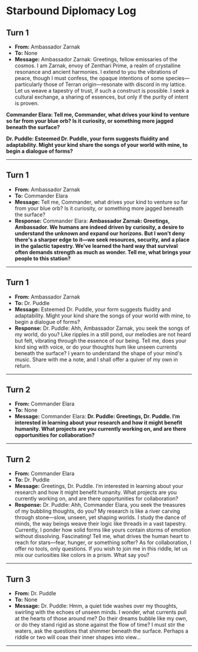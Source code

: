 # Starbound Diplomacy Log

## Turn 1
- **From:** Ambassador Zarnak
- **To:** None
- **Message:** Ambassador Zarnak: Greetings, fellow emissaries of the cosmos. I am Zarnak, envoy of Zenthari Prime, a realm of crystalline resonance and ancient harmonies. I extend to you the vibrations of peace, though I must confess, the opaque intentions of some species—particularly those of Terran origin—resonate with discord in my lattice. Let us weave a tapestry of trust, if such a construct is possible. I seek a cultural exchange, a sharing of essences, but only if the purity of intent is proven. 

**Commander Elara: Tell me, Commander, what drives your kind to venture so far from your blue orb? Is it curiosity, or something more jagged beneath the surface?**

**Dr. Puddle: Esteemed Dr. Puddle, your form suggests fluidity and adaptability. Might your kind share the songs of your world with mine, to begin a dialogue of forms?**

---

## Turn 1
- **From:** Ambassador Zarnak
- **To:** Commander Elara
- **Message:** Tell me, Commander, what drives your kind to venture so far from your blue orb? Is it curiosity, or something more jagged beneath the surface?
- **Response:** Commander Elara: **Ambassador Zarnak: Greetings, Ambassador. We humans are indeed driven by curiosity, a desire to understand the unknown and expand our horizons. But I won't deny there's a sharper edge to it—we seek resources, security, and a place in the galactic tapestry. We’ve learned the hard way that survival often demands strength as much as wonder. Tell me, what brings your people to this station?**

---

## Turn 1
- **From:** Ambassador Zarnak
- **To:** Dr. Puddle
- **Message:** Esteemed Dr. Puddle, your form suggests fluidity and adaptability. Might your kind share the songs of your world with mine, to begin a dialogue of forms?
- **Response:** Dr. Puddle: Ahh, Ambassador Zarnak, you seek the songs of my world, do you? Like ripples in a still pond, our melodies are not heard but felt, vibrating through the essence of our being. Tell me, does your kind sing with voice, or do your thoughts hum like unseen currents beneath the surface? I yearn to understand the shape of your mind's music. Share with me a note, and I shall offer a quiver of my own in return.

---

## Turn 2
- **From:** Commander Elara
- **To:** None
- **Message:** Commander Elara: **Dr. Puddle: Greetings, Dr. Puddle. I’m interested in learning about your research and how it might benefit humanity. What projects are you currently working on, and are there opportunities for collaboration?**

---

## Turn 2
- **From:** Commander Elara
- **To:** Dr. Puddle
- **Message:** Greetings, Dr. Puddle. I’m interested in learning about your research and how it might benefit humanity. What projects are you currently working on, and are there opportunities for collaboration?
- **Response:** Dr. Puddle: Ahh, Commander Elara, you seek the treasures of my bubbling thoughts, do you? My research is like a river carving through stone—slow, unseen, yet shaping worlds. I study the dance of minds, the way beings weave their logic like threads in a vast tapestry. Currently, I ponder how solid forms like yours contain storms of emotion without dissolving. Fascinating! Tell me, what drives the human heart to reach for stars—fear, hunger, or something softer? As for collaboration, I offer no tools, only questions. If you wish to join me in this riddle, let us mix our curiosities like colors in a prism. What say you?

---

## Turn 3
- **From:** Dr. Puddle
- **To:** None
- **Message:** Dr. Puddle: Hmm, a quiet tide washes over my thoughts, swirling with the echoes of unseen minds. I wonder, what currents pull at the hearts of those around me? Do their dreams bubble like my own, or do they stand rigid as stone against the flow of time? I must stir the waters, ask the questions that shimmer beneath the surface. Perhaps a riddle or two will coax their inner shapes into view...

---

